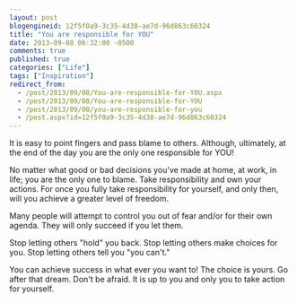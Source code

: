 ```yaml
---
layout: post
blogengineid: 12f5f0a9-3c35-4d38-ae7d-96d863c60324
title: "You are responsible for YOU"
date: 2013-09-08 06:32:00 -0500
comments: true
published: true
categories: ["Life"]
tags: ["Inspiration"]
redirect_from: 
  - /post/2013/09/08/You-are-responsible-for-YOU.aspx
  - /post/2013/09/08/You-are-responsible-for-YOU
  - /post/2013/09/08/you-are-responsible-for-you
  - /post.aspx?id=12f5f0a9-3c35-4d38-ae7d-96d863c60324
---
```

<!-- more -->

It is easy to point fingers and pass blame to others. Although, ultimately, at the end of the day you are the only one responsible for YOU!

No matter what good or bad decisions you've made at home, at work, in life; you are the only one to blame. Take responsibility and own your actions. For once you fully take responsibility for yourself, and only then, will you achieve a greater level of freedom.

Many people will attempt to control you out of fear and/or for their own agenda. They will only succeed if you let them.

Stop letting others "hold" you back. Stop letting others make choices for you. Stop letting others tell you "you can't."

You can achieve success in what ever you want to! The choice is yours. Go after that dream. Don't be afraid. It is up to you and only you to take action for yourself.
